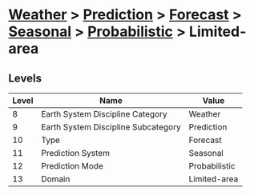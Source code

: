 # [Weather](../../../../..) > [Prediction](../../../..) > [Forecast](../../..) > [Seasonal](../..) > [Probabilistic](..) > Limited-area

## Levels

| Level | Name | Value |
|-----|-----|-----|
| 8 | Earth System Discipline Category | Weather |
| 9 | Earth System Discipline Subcategory | Prediction |
| 10 | Type | Forecast |
| 11 | Prediction System | Seasonal |
| 12 | Prediction Mode | Probabilistic |
| 13 | Domain | Limited-area |
